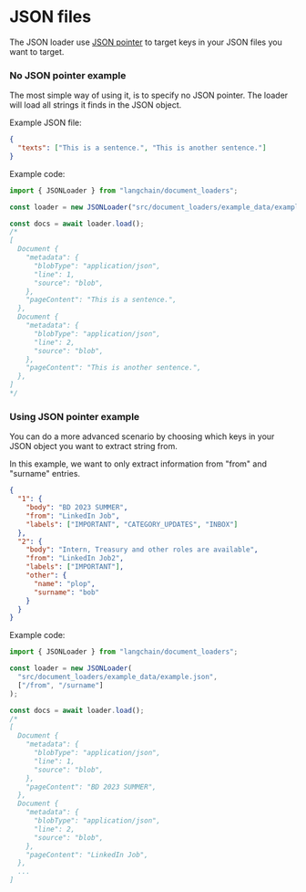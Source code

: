# JSON files

The JSON loader use [JSON pointer](https://github.com/janl/node-jsonpointer) to target keys in your JSON files you want to target.

### No JSON pointer example

The most simple way of using it, is to specify no JSON pointer.
The loader will load all strings it finds in the JSON object.

Example JSON file:

```json
{
  "texts": ["This is a sentence.", "This is another sentence."]
}
```

Example code:

```typescript
import { JSONLoader } from "langchain/document_loaders";

const loader = new JSONLoader("src/document_loaders/example_data/example.json");

const docs = await loader.load();
/*
[
  Document {
    "metadata": {
      "blobType": "application/json",
      "line": 1,
      "source": "blob",
    },
    "pageContent": "This is a sentence.",
  },
  Document {
    "metadata": {
      "blobType": "application/json",
      "line": 2,
      "source": "blob",
    },
    "pageContent": "This is another sentence.",
  },
]
*/
```

### Using JSON pointer example

You can do a more advanced scenario by choosing which keys in your JSON object you want to extract string from.

In this example, we want to only extract information from "from" and "surname" entries.

```json
{
  "1": {
    "body": "BD 2023 SUMMER",
    "from": "LinkedIn Job",
    "labels": ["IMPORTANT", "CATEGORY_UPDATES", "INBOX"]
  },
  "2": {
    "body": "Intern, Treasury and other roles are available",
    "from": "LinkedIn Job2",
    "labels": ["IMPORTANT"],
    "other": {
      "name": "plop",
      "surname": "bob"
    }
  }
}
```

Example code:

```typescript
import { JSONLoader } from "langchain/document_loaders";

const loader = new JSONLoader(
  "src/document_loaders/example_data/example.json",
  ["/from", "/surname"]
);

const docs = await loader.load();
/*
[
  Document {
    "metadata": {
      "blobType": "application/json",
      "line": 1,
      "source": "blob",
    },
    "pageContent": "BD 2023 SUMMER",
  },
  Document {
    "metadata": {
      "blobType": "application/json",
      "line": 2,
      "source": "blob",
    },
    "pageContent": "LinkedIn Job",
  },
  ...
]
```
